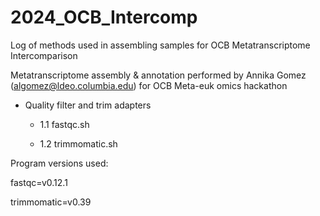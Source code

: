 # 2024_OCB_Intercomp
Log of methods used in assembling samples for OCB Metatranscriptome Intercomparison


Metatranscriptome assembly & annotation performed by Annika Gomez (algomez@ldeo.columbia.edu) for OCB Meta-euk omics hackathon 

 

- Quality filter and trim adapters

   - 1.1 fastqc.sh 

   -  1.2 trimmomatic.sh


 

 

 

 

 

 

 

Program versions used: 

fastqc=v0.12.1 

trimmomatic=v0.39 

